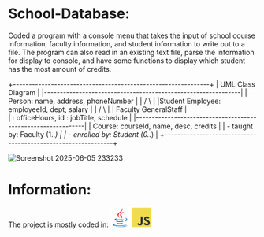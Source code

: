 # School-Database:
Coded a program with a console menu that takes the input of school course information, faculty information, and student information to write out to a file. The program can also read in an existing text file, parse the information for display to console, and have some functions to display which student has the most amount of credits.


+--------------------------------------------------------------+
|                      UML Class Diagram                       |
|--------------------------------------------------------------|
| Person: name, address, phoneNumber                           |
|   / \                                                        |
|Student     Employee: employeeId, dept, salary                |
|             / \                                              |
|         Faculty  GeneralStaff                                |                
|       : officeHours, id   : jobTitle, schedule               |
|--------------------------------------------------------------|
| Course: courseId, name, desc, credits                        |
|   - taught by: Faculty (1..*)                                |
|   - enrolled by: Student (0..*)                              |
+--------------------------------------------------------------+


<img width="260" alt="Screenshot 2025-06-05 233233" src="https://github.com/user-attachments/assets/cd1a6e1d-793b-48bd-9245-dcad5bc846f1" />



# Information:
The project is mostly coded in: <img src="https://raw.githubusercontent.com/devicons/devicon/master/icons/java/java-original.svg" alt="java" width="40" height="40"/> </a> 
<img src="https://raw.githubusercontent.com/devicons/devicon/master/icons/javascript/javascript-original.svg" alt="javascript" width="40" height="40"/> </a>
